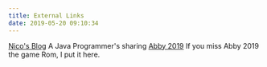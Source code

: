 ```yaml
---
title: External Links
date: 2019-05-20 09:10:34
---
```


[Nico's Blog](http://blog.ikuvn.com/) A Java Programmer's sharing
[Abby 2019](https://abby.md/rom.html) If you miss Abby 2019 the game Rom, I put it here.